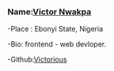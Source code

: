 
### Name:[Victor Nwakpa](https://github.com/victornwakpa)

-Place : Ebonyi State, Nigeria

-Bio: frontend - web devloper.

-Github:[Victorious](https://github.com/victornwakpa)


